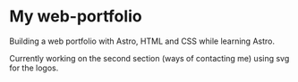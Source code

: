 # My web-portfolio

Building a web portfolio with Astro, HTML and CSS while learning Astro.

Currently working on the second section (ways of contacting me) using svg for the logos.
